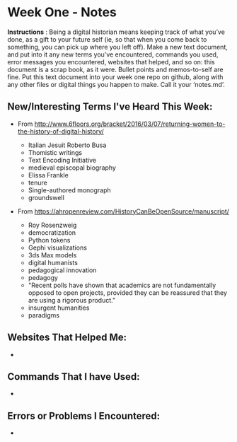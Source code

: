 # Week One - Notes

**Instructions** : Being a digital historian means keeping track of what you’ve done, as a gift to your future self (ie, so that when you come back to something, you can pick up where you left off). Make a new text document, and put into it any new terms you’ve encountered, commands you used, error messages you encountered, websites that helped, and so on: this document is a scrap book, as it were. Bullet points and memos-to-self are fine. Put this text document into your week one repo on github, along with any other files or digital things you happen to make. Call it your ‘notes.md’.

## New/Interesting Terms I've Heard This Week:

- From http://www.6floors.org/bracket/2016/03/07/returning-women-to-the-history-of-digital-history/
  - Italian Jesuit Roberto Busa 
  - Thomistic writings
  - Text Encoding Initiative
  - medieval episcopal biography
  - Elissa Frankle
  - tenure
  - Single-authored monograph
  - groundswell

- From https://ahropenreview.com/HistoryCanBeOpenSource/manuscript/
  - Roy Rosenzweig 
  - democratization
  - Python tokens
  - Gephi visualizations 
  - 3ds Max models
  - digital humanists
  - pedagogical innovation 
  - pedagogy
  - "Recent polls have shown that academics are not fundamentally opposed to open projects, provided they can be reassured that they are using a rigorous product."
  - insurgent humanities
  - paradigms
  

## Websites That Helped Me:
- 

## Commands That I have Used:
- 

## Errors or Problems I Encountered:
- 
